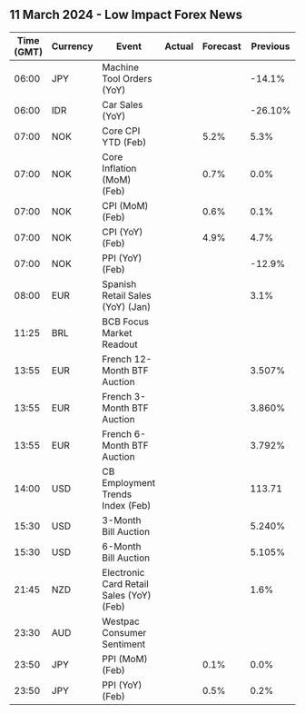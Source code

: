 ## 11 March 2024 - Low Impact Forex News

| Time (GMT) | Currency | Event | Actual | Forecast | Previous |
|------|----------|-------|--------|----------|----------|
| 06:00 | JPY | Machine Tool Orders (YoY) |  |  | -14.1% |
| 06:00 | IDR | Car Sales (YoY) |  |  | -26.10% |
| 07:00 | NOK | Core CPI YTD (Feb) |  | 5.2% | 5.3% |
| 07:00 | NOK | Core Inflation (MoM) (Feb) |  | 0.7% | 0.0% |
| 07:00 | NOK | CPI (MoM) (Feb) |  | 0.6% | 0.1% |
| 07:00 | NOK | CPI (YoY) (Feb) |  | 4.9% | 4.7% |
| 07:00 | NOK | PPI (YoY) (Feb) |  |  | -12.9% |
| 08:00 | EUR | Spanish Retail Sales (YoY) (Jan) |  |  | 3.1% |
| 11:25 | BRL | BCB Focus Market Readout |  |  |  |
| 13:55 | EUR | French 12-Month BTF Auction |  |  | 3.507% |
| 13:55 | EUR | French 3-Month BTF Auction |  |  | 3.860% |
| 13:55 | EUR | French 6-Month BTF Auction |  |  | 3.792% |
| 14:00 | USD | CB Employment Trends Index (Feb) |  |  | 113.71 |
| 15:30 | USD | 3-Month Bill Auction |  |  | 5.240% |
| 15:30 | USD | 6-Month Bill Auction |  |  | 5.105% |
| 21:45 | NZD | Electronic Card Retail Sales (YoY) (Feb) |  |  | 1.6% |
| 23:30 | AUD | Westpac Consumer Sentiment |  |  |  |
| 23:50 | JPY | PPI (MoM) (Feb) |  | 0.1% | 0.0% |
| 23:50 | JPY | PPI (YoY) (Feb) |  | 0.5% | 0.2% |
